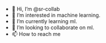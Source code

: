 - 👋 Hi, I’m @sr-collab
- 👀 I’m interested in machine learning.
- 🌱 I’m currently learning ml.
- 💞️ I’m looking to collaborate on ml.
- 📫 How to reach me 

<!---
sr-collab/sr-collab is a ✨ special ✨ repository because its `README.md` (this file) appears on your GitHub profile.
You can click the Preview link to take a look at your changes.
--->
